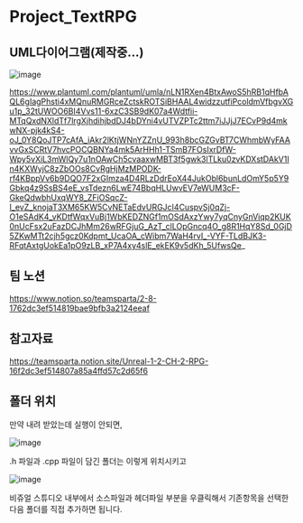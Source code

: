 # Project_TextRPG

## UML다이어그램(제작중...)
![image](https://github.com/user-attachments/assets/7817f908-e2e3-49cf-819c-ca70ecffe534)

https://www.plantuml.com/plantuml/umla/nLN1RXen4BtxAwoS5hRB1qHfbAQL6gIagPhsti4xMQnuRMGRceZctskROTSiBHAAL4widzzutfiPcoldmVfbgvXGu1p_32tUWOO6BI4Vvs11-6xzC3SB9dK07a4Wdtfii-MTqQxdNXldTf7lrgXjhdihjbdDJ4bDYni4vUTVZPTc2ttm7iJJjJ7ECvP9d4mkwNX-pjk4kS4-oJ_0Y8QoJTP7cAfA_iAkr2lKtjWNnYZZnU_993h8bcGZGvBT7CWhmbWyFAAvvGxSCRtV7hvcPOCQBNYa4mk5ArHHh1-TSmB7FOsIxrDfW-Wpy5vXiL3mWlQy7u1nOAwCh5cvaaxwMBT3f5gwk3lTLku0zvKDXstDAkV1In4KXWyjC8zZbOOs8CvRgHjMzMPODK-rf4KBppVv6b9DQO7F2xGImza4D4RLzDdrEoX44JukObl6bunLdOmY5p5Y9Gbkq4z9SsBS4eE_vsTdezn6LwE74BbqHLUwvEV7eWUM3cF-GkeQdwbhUxqWY8_ZFiOSqcZ-I_evZ_knojaT3XM65KW5CvNETaEdvURGJcI4CuspvSj0qZj-O1eSAdK4_vKDtfWqxVuBj1WbKEDZNGf1mOSdAxzYwy7yqCnyGnViqp2KUK0nUcFsx2uFazDCJhMm26wRFGjuG_AzT_clLOpGncq4O_g8R1HqY8Sd_0GjD5ZKwMTt2cjh5gcz0Kdpmt_UcaOA_cWibm7WaH4rvI_-VYF-TLdBJK3-RFqtAxtgUokEa1pO9zLB_xP7A4xy4slE_ekEK9v5dKh_5UfwsQe_


## 팀 노션
https://www.notion.so/teamsparta/2-8-1762dc3ef514819bae9bfb3a2124eeaf

## 참고자료
https://teamsparta.notion.site/Unreal-1-2-CH-2-RPG-16f2dc3ef514807a85a4ffd57c2d65f6

## 폴더 위치
만약 내려 받았는데 실행이 안되면,

![image](https://github.com/user-attachments/assets/ae86a4af-cc1d-4f4b-ad8b-e85f71b9e59f)

.h 파일과 .cpp 파일이 담긴 폴더는 이렇게 위치시키고 

![image](https://github.com/user-attachments/assets/85edb47a-37d6-4cb9-a47e-436c720a556c)

비쥬얼 스튜디오 내부에서 소스파일과 헤더파일 부분을 우클릭해서 기존항목을 선택한 다음 폴더를 직접 추가하면 됩니다.

